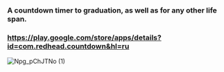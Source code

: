 ### A countdown timer to graduation, as well as for any other life span.

### https://play.google.com/store/apps/details?id=com.redhead.countdown&hl=ru

![Npg_pChJTNo (1)](https://user-images.githubusercontent.com/56756554/93016684-c1fd7180-f5cb-11ea-8490-84ac1178c346.jpg)


